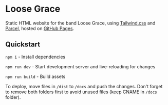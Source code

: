 # Loose Grace

Static HTML website for the band Loose Grace, using [Tailwind.css](https://tailwindcss.com/) and [Parcel](https://parceljs.org/), hosted on [GitHub Pages](https://docs.github.com/en/pages).

## Quickstart

`npm i` - Install dependencies

`npm run dev` - Start development server and live-reloading for changes

`npm run build` - Build assets

To deploy, move files in `/dist` to `/docs` and push the changes. Don't forget to remove both folders first to avoid unused files (keep CNAME in `/docs` folder).
